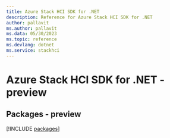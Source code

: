 ```yaml
---
title: Azure Stack HCI SDK for .NET
description: Reference for Azure Stack HCI SDK for .NET
author: pallavit
ms.author: pallavit
ms.data: 05/30/2023
ms.topic: reference
ms.devlang: dotnet
ms.service: stackhci
---
```

# Azure Stack HCI SDK for .NET - preview
## Packages - preview
[!INCLUDE [packages](stack-hci-index.md)]
